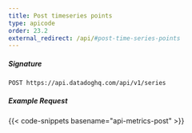 ```yaml
---
title: Post timeseries points
type: apicode
order: 23.2
external_redirect: /api/#post-time-series-points
---
```


##### Signature
`POST https://api.datadoghq.com/api/v1/series`
##### Example Request
{{< code-snippets basename="api-metrics-post" >}}

